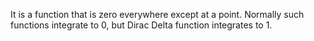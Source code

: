 It is a function that is zero everywhere except at a point.
Normally such functions integrate to 0, but Dirac Delta function integrates to 1.